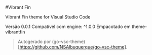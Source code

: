 #Vibrant Fin

Vibrant Fin theme for Visual Studio Code

Versão 0.0.1
Compatível com engine: ^1.0.0
Empacotado em theme-vibrantfin

> Autogerado por (go-vsc-theme)[https://github.com/NSAlbuquerque/go-vsc-theme].